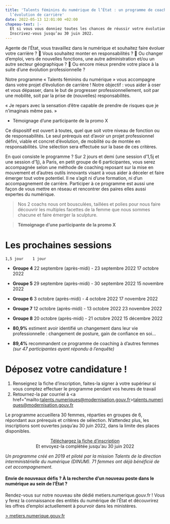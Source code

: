 ```yaml
---
title: 'Talents féminins du numérique de l’État : un programme de coaching pour accompagner
  l’évolution de carrière'
date: 2022-05-13 12:01:00 +02:00
chapeau-text: |-
  Et si vous vous donniez toutes les chances de réussir votre évolution professionnelle ? En 2 jours et demi, notre programme de coaching, ouvert à toutes les professionnelles du numérique au sein de l’État, vous aidera à en devenir pleinement actrice.
  Inscrivez-vous jusqu’au 30 juin 2022.
---
```


Agente de l’État, vous travaillez dans le numérique et souhaitez faire évoluer votre carrière ?
	Vous souhaitez monter en responsabilités ?
	Ou changer d’emploi, vers de nouvelles fonctions, une autre administration et/ou un autre secteur géographique ?
	Ou encore mieux prendre votre place à la suite d’une évolution professionnelle ?

Notre programme « Talents féminins du numérique » vous accompagne dans votre projet d’évolution de carrière !
Notre objectif : vous aider à oser et vous dépasser, dans le but de progresser professionnellement, soit par une mobilité, soit par la prise de (nouvelles) responsabilités.

« Je repars avec la sensation d’être capable de prendre de risques que je n’imaginais même pas. »
- Témoignage d’une participante de la promo X  

Ce dispositif est ouvert à toutes, quel que soit votre niveau de fonction ou de responsabilités. 
Le seul prérequis est d’avoir un projet professionnel défini, viable et concret d’évolution, de mobilité ou de montée en responsabilités. Une sélection sera effectuée sur la base de ces critères.

En quoi consiste le programme ?
Sur 2 jours et demi (une session d’1,5j et une session d’1j), à Paris, en petit groupe de 6 participantes, vous serez accompagnée selon une méthode de coaching reposant sur la mise en mouvement et d’autres outils innovants visant à vous aider à déceler et faire émerger tout votre potentiel.
Il ne s’agit ni d’une formation, ni d’un accompagnement de carrière. 
Participer à ce programme est aussi une façon de vous mettre en réseau et rencontrer des paires elles aussi expertes du numérique.

<blockquote class="citation"><p>Nos 2 coachs nous ont bousculées, taillées et polies pour nous faire découvrir les multiples facettes de la femme que nous sommes chacune et faire émerger la sculpture. </p> </blockquote>
<blockquote class="auteur-citation"> <p><strong>Témoignage d’une participante de la promo X</strong></p> </blockquote>

# Les prochaines sessions
	1,5 jour	1 jour
* **Groupe 4**
22 septembre (après-midi) - 23 septembre 2022	17 octobre 2022
* **Groupe 5**	29 septembre (après-midi) - 30 septembre 2022	15 novembre 2022
* **Groupe 6**	3 octobre (après-midi) - 4 octobre 2022	17 novembre 2022
* **Groupe 7**	12 octobre (après-midi) - 13 octobre 2022	23 novembre 2022
* **Groupe 8**	20 octobre (après-midi) - 21 octobre 2022	15 décembre 2022

* **80,9%** estiment avoir identifié un changement dans leur vie professionnelle : changement de posture, gain de confiance en soi…
* **89,4%** recommandent ce programme de coaching à d’autres femmes
*(sur 47 participantes ayant répondu à l’enquête)*

# Déposez votre candidature ! 
1. Renseignez la fiche d’inscription, faites-la signer à votre supérieur si vous comptez effectuer le programme pendant vos heures de travail
2. Retournez-la par courriel à <a href="mailto:talents.numeriques@modernisation.gouv.fr>talents.numeriques@modernisation.gouv.fr</a>

Le programme accueillera 30 femmes, réparties en groupes de 6, répondant aux prérequis et critères de sélection. N’attendez plus, les inscriptions sont ouvertes jusqu’au 30 juin 2022, dans la limite des places disponibles.

<div align="center"> <a href="https://design.numerique.gouv.fr/commando-ux/" class="button">Téléchargez la fiche d’inscription</a> <br>Et envoyez-la complétée jusqu'au 30 juin 2022</div>

*Un programme créé en 2019 et piloté par la mission Talents de la direction interministérielle du numérique (DINUM). 71 femmes ont déjà bénéficié de cet accompagnement.*

<div class="noir encadre"><h4>Envie de nouveaux défis ? 
À la recherche d’un nouveau poste dans le numérique au sein de l’État ? 
</h4> <p>Rendez-vous sur notre nouveau site dédié metiers.numerique.gouv.fr ! Vous y ferez la connaissance des entités du numérique de l’État  et découvrirez les offres d’emploi actuellement à pourvoir dans les ministères.
</p> <p><a href="https://metiers.numerique.gouv.fr"> > metiers.numerique.gouv.fr</p> </div>